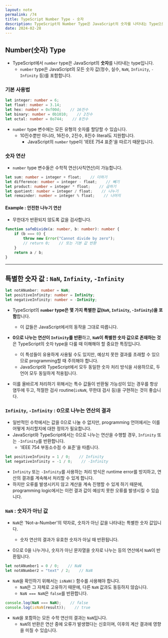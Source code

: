```yaml
---
layout: note
permalink: /74
title: TypeScript Number Type - 숫자
description: TypeScript의 Number Type은 JavaScript의 숫자를 나타내는 Type으로, 정수, 실수, NaN, Infinity, -Infinity 등을 포함합니다.
date: 2024-02-28
---
```



## Number(숫자) Type

- TypeScript에서 `number` type은 JavaScript의 **숫자**를 나타내는 type입니다.
    - `number` type은 JavaScript의 모든 숫자 값(정수, 실수, `NaN`, `Infinity`, `-Infinity` 등)를 포함합니다.


### 기본 사용법

```typescript
let integer: number = 6;
let float: number = 3.14;
let hex: number = 0xf00d;    // 16진수
let binary: number = 0b1010;    // 2진수
let octal: number = 0o744;    // 8진수
```

- `number` type 변수에는 모든 유형의 숫자를 할당할 수 있습니다.
    - 10진수뿐만 아니라, 16진수, 2진수, 8진수 literal도 지원합니다.
        - JavaScript의 `number` type이 'IEEE 754 표준'을 따르기 때문입니다.


### 숫자 연산

- `number` type 변수들은 수학적 연산(사칙연산)이 가능합니다.

```typescript
let sum: number = integer + float;    // 더하기
let difference: number = integer - float;    // 빼기
let product: number = integer * float;    // 곱하기
let quotient: number = integer / float;    // 나누기
let remainder: number = integer % float;    // 나머지
```


#### Example : 안전한 나누기 연산

- 무한대가 반환되지 않도록 값을 검사합니다.

```typescript
function safeDivide(a: number, b: number): number {
    if (b === 0) {
        throw new Error("Cannot divide by zero");
        // return 0;    // 또는 기본 값 반환
    }
    return a / b;
}
```


---


## 특별한 숫자 값 : `NaN`, `Infinity`, `-Infinity`

```typescript
let notANumber: number = NaN;
let positiveInfinity: number = Infinity;
let negativeInfinity: number = -Infinity;
```

- TypeScript의 **`number` type은 몇 가지 특별한 값(`NaN`, `Infinity`, `-Infinity`)을 포함**합니다.
    - 이 값들은 JavaScript에서의 동작을 그대로 따릅니다.

- **0으로 나누는 연산이 `Infinity`를 반환**하고, **`NaN`이 특별한 숫자 값으로 존재하는 것**은 TypeScript의 숫자 type을 다룰 때 이해해야 할 중요한 특징입니다.
    - 이 특성들이 유용하게 사용될 수도 있지만, 예상치 못한 결과를 초래할 수 있으므로 programming할 때 주의해야 합니다.
    - JavaScript와 TypeScript에서 모두 동일한 숫자 처리 방식을 사용하므로, 두 언어 모두 동일하게 적용됩니다.

- 이를 올바르게 처리하기 위해서는 특수 값들이 반환될 가능성이 있는 경우를 항상 염두에 두고, 적절한 검사 routine(`isNaN`, 무한대 검사 등)을 구현하는 것이 좋습니다.


### `Infinity`, `-Infinity` : 0으로 나누는 연산의 결과

- 일반적인 수학에서는 값을 0으로 나눌 수 없지만, programming 언어에서는 이를 어떻게 처리할지에 대한 정의가 필요합니다.
- JavaScript와 TypeScript에서는 0으로 나누는 연산을 수행할 경우, `Infinity` 또는 `-Infinity`를 반환합니다.
    - 'IEEE 754 부동소수점 수 표준'을 따릅니다.

```typescript
let positiveInfinity = 1 / 0;    // Infinity
let negativeInfinity = -1 / 0;    // -Infinity
```

- `Infinity` 또는 `-Infinity`를 사용하는 처리 방식은 runtime error를 방지하고, 연산의 결과를 계속해서 처리할 수 있게 합니다.
- 하지만 오류를 발생시키지 않고 계산을 계속 진행할 수 있게 하기 때문에, programming logic에서는 이런 결과 값이 예상치 못한 오류를 발생시킬 수 있습니다.


### `NaN` : 숫자가 아닌 값

- `NaN`은 'Not-a-Number'의 약자로, 숫자가 아닌 값을 나타내는 특별한 숫자 값입니다.
    - 숫자 연산의 결과가 유효한 숫자가 아닐 때 반환됩니다.

- 0으로 0을 나누거나, 숫자가 아닌 문자열을 숫자로 나누는 등의 연산에서 `NaN`이 반환됩니다.

```typescript
let notANumber1 = 0 / 0;    // NaN
let notANumber2 = "text" / 2;    // NaN
```

- `NaN`을 확인하기 위해서는 `isNaN()` 함수를 사용해야 합니다.
    - `NaN`은 그 자체로 고유하기 때문에, 다른 `NaN` 값과도 동등하지 않습니다.
    - `NaN === NaN`은 `false`를 반환합니다.

```typescript
console.log(NaN === NaN);    // false
console.log(isNaN(result));    // true
```

- `NaN`을 포함하는 모든 수학 연산의 결과는 `NaN`입니다.
    - `NaN`의 반환은 연산 중에 오류가 발생했다는 신호이며, 이후의 계산 결과에 영향을 미칠 수 있습니다.



